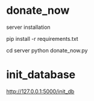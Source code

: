 # donate_now

server installation

pip install -r requirements.txt


cd server
python donate_now.py


# init_database
http://127.0.0.1:5000/init_db

